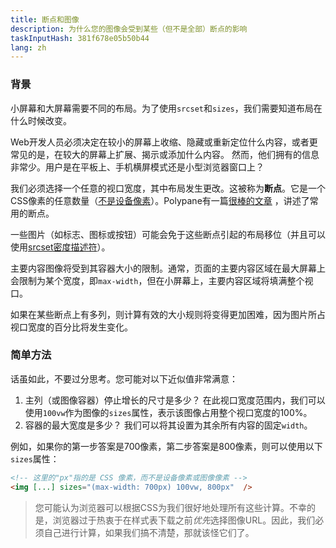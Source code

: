```yaml
---
title: 断点和图像
description: 为什么您的图像会受到某些（但不是全部）断点的影响
taskInputHash: 381f678e05b50b44
lang: zh
---
```

### 背景

小屏幕和大屏幕需要不同的布局。为了使用`srcset`和`sizes`，我们需要知道布局在什么时候改变。

Web开发人员必须决定在较小的屏幕上收缩、隐藏或重新定位什么内容，或者更常见的是，在较大的屏幕上扩展、揭示或添加什么内容。 然而，他们拥有的信息非常少。用户是在平板上、手机横屏模式还是小型浏览器窗口上？

我们必须选择一个任意的视口宽度，其中布局发生更改。这被称为**断点**。它是一个CSS像素的任意数量（[不是设备像素](/zh-cn/pixels-not-pixels)）。Polypane有一篇[很棒的文章](https://polypane.app/blog/the-breakpoints-we-tested-in-2021-and-the-ones-to-test-in-2022/#the-breakpoints-to-develop-on-in-2023) ，讲述了常用的断点。

一些图片（如标志、图标或按钮）可能会免于这些断点引起的布局移位（并且可以使用[srcset密度描述符](/zh-cn/density-descriptors)）。

主要内容图像将受到其容器大小的限制。通常，页面的主要内容区域在最大屏幕上会限制为某个宽度，即`max-width`，但在小屏幕上，主要内容区域将填满整个视口。

如果在某些断点上有多列，则计算有效的大小规则将变得更加困难，因为图片所占视口宽度的百分比将发生变化。

### 简单方法

话虽如此，不要过分思考。您可能对以下近似值非常满意：

1.  主列（或图像容器）停止增长的尺寸是多少？ 在此视口宽度范围内，我们可以使用`100vw`作为图像的`sizes`属性，表示该图像占用整个视口宽度的100%。
2. 容器的最大宽度是多少？ 我们可以将其设置为其余所有内容的固定`width`。

例如，如果你的第一步答案是700像素，第二步答案是800像素，则可以使用以下`sizes`属性：

```html
<!-- 这里的"px"指的是 CSS 像素，而不是设备像素或图像像素 -->
<img [...] sizes="(max-width: 700px) 100vw, 800px"  />
```



> 您可能认为浏览器可以根据CSS为我们很好地处理所有这些计算。不幸的是，浏览器过于热衷于在样式表下载之前*优先*选择图像URL。因此，我们必须自己进行计算，如果我们搞不清楚，那就该怪它们了。
